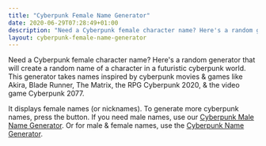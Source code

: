 ```yaml
---
title: "Cyberpunk Female Name Generator"
date: 2020-06-29T07:28:49+01:00
description: "Need a Cyberpunk female character name? Here's a random generator"
layout: cyberpunk-female-name-generator
---
```


Need a Cyberpunk female character name? Here's a random generator that will create a random name of a character in a futuristic cyberpunk world. This generator takes names inspired by cyberpunk movies & games like Akira, Blade Runner, The Matrix, the RPG Cyberpunk 2020, & the video game Cyberpunk 2077.

It displays female names (or nicknames). To generate more cyberpunk names, press the button. If you need male names, use our <a href="/cyberpunk-male-name-generator/">Cyberpunk Male Name Generator</a>. Or for male & female names, use the <a href="/cyberpunk-name-generator">Cyberpunk Name Generator</a>. 